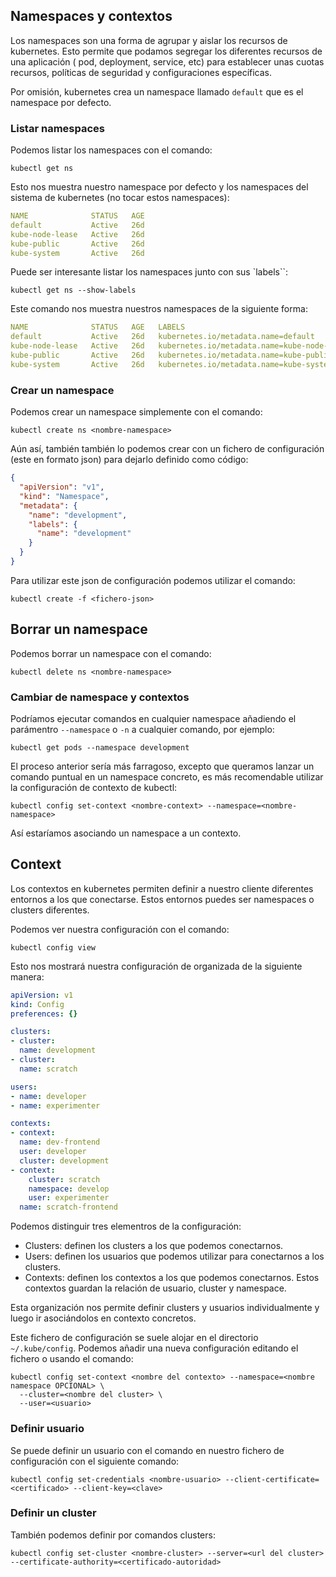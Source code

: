 


## Namespaces y contextos
Los namespaces son una forma de agrupar y aislar los recursos de kubernetes. Esto permite que podamos segregar los diferentes recursos de una aplicación ( pod, deployment, service, etc) para establecer unas cuotas recursos, políticas de seguridad y configuraciones específicas.

Por omisión, kubernetes crea un namespace llamado `default` que es el namespace por defecto. 


### Listar namespaces
Podemos listar los namespaces con el comando:
```shell
kubectl get ns
```

Esto nos muestra nuestro namespace por defecto y los namespaces del sistema de kubernetes (no tocar estos namespaces):
```yaml
NAME              STATUS   AGE
default           Active   26d
kube-node-lease   Active   26d
kube-public       Active   26d
kube-system       Active   26d
```

Puede ser interesante listar los namespaces junto con sus `labels``:
```shell
kubectl get ns --show-labels
```

Este comando nos muestra nuestros namespaces de la siguiente forma:
```yaml
NAME              STATUS   AGE   LABELS
default           Active   26d   kubernetes.io/metadata.name=default
kube-node-lease   Active   26d   kubernetes.io/metadata.name=kube-node-lease
kube-public       Active   26d   kubernetes.io/metadata.name=kube-public
kube-system       Active   26d   kubernetes.io/metadata.name=kube-system
```

### Crear un namespace
Podemos crear un namespace simplemente con el comando:
```shell
kubectl create ns <nombre-namespace>
```

Aún así, también también lo podemos crear con un fichero de configuración (este en formato json) para dejarlo definido como código:
```json
{
  "apiVersion": "v1",
  "kind": "Namespace",
  "metadata": {
    "name": "development",
    "labels": {
      "name": "development"
    }
  }
}
```

Para utilizar este json de configuración podemos utilizar el comando:
```shell
kubectl create -f <fichero-json>
```


## Borrar un namespace
Podemos borrar un namespace con el comando:
```shell
kubectl delete ns <nombre-namespace>
```


### Cambiar de namespace y contextos
Podríamos ejecutar comandos en cualquier namespace añadiendo el parámentro `--namespace` o `-n` a cualquier comando, por ejemplo:
```shell
kubectl get pods --namespace development
```

El proceso anterior sería más farragoso, excepto que queramos lanzar un comando puntual en un namespace concreto, es más recomendable utilizar la configuración de contexto de kubectl:
```shell
kubectl config set-context <nombre-context> --namespace=<nombre-namespace>
```
Así estaríamos asociando un namespace a un contexto. 

## Context
Los contextos en kubernetes permiten definir a nuestro cliente diferentes entornos a los que conectarse. Estos entornos puedes ser namespaces o clusters diferentes.

Podemos ver nuestra configuración con el comando:
```shell
kubectl config view
```

Esto nos mostrará nuestra configuración de organizada de la siguiente manera:
```yaml
apiVersion: v1
kind: Config
preferences: {}

clusters:
- cluster:
  name: development
- cluster:
  name: scratch

users:
- name: developer
- name: experimenter

contexts:
- context:
  name: dev-frontend
  user: developer
  cluster: development
- context:
    cluster: scratch
    namespace: develop
    user: experimenter
  name: scratch-frontend

```

Podemos distinguir tres elementros de la configuración:
* Clusters: definen los clusters a los que podemos conectarnos.
* Users: definen los usuarios que podemos utilizar para conectarnos a los clusters.
* Contexts: definen los contextos a los que podemos conectarnos. Estos contextos guardan la relación de usuario, cluster y namespace.

Esta organización nos permite definir clusters y usuarios individualmente y luego ir asociándolos en contexto concretos.

Este fichero de configuración se suele alojar en el directorio `~/.kube/config`. Podemos añadir una nueva configuración editando el fichero o usando el comando:
```shell
kubectl config set-context <nombre del contexto> --namespace=<nombre namespace OPCIONAL> \
  --cluster=<nombre del cluster> \
  --user=<usuario>
```

### Definir usuario
Se puede definir un usuario con el comando en nuestro fichero de configuración con el siguiente comando:
```shell
kubectl config set-credentials <nombre-usuario> --client-certificate=<certificado> --client-key=<clave>
```

### Definir un cluster
También podemos definir por comandos clusters:
```shell
kubectl config set-cluster <nombre-cluster> --server=<url del cluster> --certificate-authority=<certificado-autoridad>
```